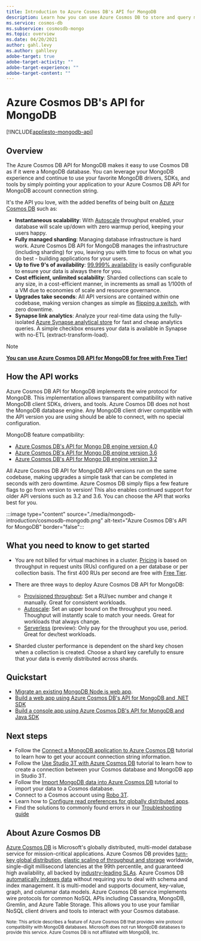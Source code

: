 ```yaml
---
title: Introduction to Azure Cosmos DB's API for MongoDB
description: Learn how you can use Azure Cosmos DB to store and query massive amounts of data using Azure Cosmos DB's API for MongoDB.
ms.service: cosmos-db
ms.subservice: cosmosdb-mongo
ms.topic: overview
ms.date: 04/20/2021
author: gahl.levy
ms.author: gahllevy
adobe-target: true
adobe-target-activity: ""
adobe-target-experience: ""
adobe-target-content: ""
---
```

# Azure Cosmos DB's API for MongoDB
[!INCLUDE[appliesto-mongodb-api](includes/appliesto-mongodb-api.md)]

## Overview
The Azure Cosmos DB API for MongoDB makes it easy to use Cosmos DB as if it were a MongoDB database. You can leverage your MongoDB experience and continue to use your favorite MongoDB drivers, SDKs, and tools by simply pointing your application to your Azure Cosmos DB API for MongoDB account connection string.

It's the API you love, with the added benefits of being built on [Azure Cosmos DB](introduction.md) such as:

* **Instantaneous scalability**: With [Autoscale](provision-throughput-autoscale.md) throughput enabled, your database will scale up/down with zero warmup period, keeping your users happy. 
* **Fully managed sharding**: Managing database infrastructure is hard work. Azure Cosmos DB API for MongoDB manages the infrastructure (including sharding) for you, leaving you with time to focus on what you do best - building applications for your users.
* **Up to five 9's of availability**: [99.999% availability](high-availability.md) is easily configurable to ensure your data is always there for you.  
* **Cost efficient, unlimited scalability**: Sharded collections can scale to any size, in a cost-efficient manner, in increments as small as 1/100th of a VM due to economies of scale and resource governance.
* **Upgrades take seconds**: All API versions are contained within one codebase, making version changes as simple as [flipping a switch](mongodb-version-upgrade.md), with zero downtime.
* **Synapse link analytics**: Analyze your real-time data using the fully-isolated [Azure Synapse analytical store](synapse-link.md) for fast and cheap analytics queries. A simple checkbox ensures your data is available in Synapse with no-ETL (extract-transform-load).

> [!NOTE]
> [__You can use Azure Cosmos DB API for MongoDB for free with Free Tier!__](how-pricing-works.md)


## How the API works

Azure Cosmos DB API for MongoDB implements the wire protocol for MongoDB. This implementation allows transparent compatibility with native MongoDB client SDKs, drivers, and tools. Azure Cosmos DB does not host the MongoDB database engine. Any MongoDB client driver compatible with the API version you are using should be able to connect, with no special configuration.

MongoDB feature compatibility:
- [Azure Cosmos DB's API for Mongo DB engine version 4.0](mongodb-feature-support-40.md)
- [Azure Cosmos DB's API for Mongo DB engine version 3.6](mongodb-feature-support-36.md)
- [Azure Cosmos DB's API for Mongo DB engine version 3.2](mongodb-feature-support.md)

All Azure Cosmos DB API for MongoDB API versions run on the same codebase, making upgrades a simple task that can be completed in seconds with zero downtime. Azure Cosmos DB simply flips a few feature flags to go from version to version! This also enables continued support for older API versions such as 3.2 and 3.6. You can choose the API that works best for you.

:::image type="content" source="./media/mongodb-introduction/cosmosdb-mongodb.png" alt-text="Azure Cosmos DB's API for MongoDB" border="false":::

## What you need to know to get started

* You are not billed for virtual machines in a cluster. [Pricing](how-pricing-works.md) is based on throughput in request units (RUs) configured on a per database or per collection basis. The first 400 RUs per second are free with [Free Tier](how-pricing-works.md).

* There are three ways to deploy Azure Cosmos DB API for MongoDB:
     * [Provisioned throughput](set-throughput.md): Set a RU/sec number and change it manually. Great for consistent workloads.
     * [Autoscale](provision-throughput-autoscale.md): Set an upper bound on the throughput you need. Thoughput will instantly scale to match your needs. Great for workloads that always change.
     * [Serverless](serverless.md) (preview): Only pay for the throughput you use, period. Great for dev/test workloads. 

* Sharded cluster performance is dependent on the shard key chosen when a collection is created. Choose a shard key carefully to ensure that your data is evenly distributed across shards.


## Quickstart


* [Migrate an existing MongoDB Node.js web app](create-mongodb-nodejs.md).
* [Build a web app using Azure Cosmos DB's API for MongoDB and .NET SDK](create-mongodb-dotnet.md)
* [Build a console app using Azure Cosmos DB's API for MongoDB and Java SDK](create-mongodb-java.md)

## Next steps

* Follow the [Connect a MongoDB application to Azure Cosmos DB](connect-mongodb-account.md) tutorial to learn how to get your account connection string information.
* Follow the [Use Studio 3T with Azure Cosmos DB](mongodb-mongochef.md) tutorial to learn how to create a connection between your Cosmos database and MongoDB app in Studio 3T.
* Follow the [Import MongoDB data into Azure Cosmos DB](../dms/tutorial-mongodb-cosmos-db.md?toc=%2fazure%2fcosmos-db%2ftoc.json%253ftoc%253d%2fazure%2fcosmos-db%2ftoc.json) tutorial to import your data to a Cosmos database.
* Connect to a Cosmos account using [Robo 3T](mongodb-robomongo.md).
* Learn how to [Configure read preferences for globally distributed apps](../cosmos-db/tutorial-global-distribution-mongodb.md).
* Find the solutions to commonly found errors in our [Troubleshooting guide](mongodb-troubleshoot.md)

## About Azure Cosmos DB
[Azure Cosmos DB](introduction.md) is Microsoft's globally distributed, multi-model database service for mission-critical applications. Azure Cosmos DB provides [turn-key global distribution](distribute-data-globally.md), [elastic scaling of throughput and storage](partitioning-overview.md) worldwide, single-digit millisecond latencies at the 99th percentile, and guaranteed high availability, all backed by [industry-leading SLAs](https://azure.microsoft.com/support/legal/sla/cosmos-db/). Azure Cosmos DB [automatically indexes data](https://www.vldb.org/pvldb/vol8/p1668-shukla.pdf) without requiring you to deal with schema and index management. It is multi-model and supports document, key-value, graph, and columnar data models. Azure Cosmos DB service implements wire protocols for common NoSQL APIs including Cassandra, MongoDB, Gremlin, and Azure Table Storage. This allows you to use your familiar NoSQL client drivers and tools to interact with your Cosmos database.

<sup>Note: This article describes a feature of Azure Cosmos DB that provides wire protocol compatibility with MongoDB databases. Microsoft does not run MongoDB databases to provide this service. Azure Cosmos DB is not affiliated with MongoDB, Inc.</sup>
